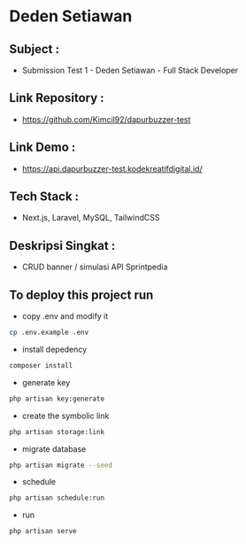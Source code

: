 # Deden Setiawan

## Subject :

-   Submission Test 1 - Deden Setiawan - Full Stack Developer

## Link Repository :

-   https://github.com/Kimcil92/dapurbuzzer-test

## Link Demo :

-   https://api.dapurbuzzer-test.kodekreatifdigital.id/

## Tech Stack : 

-   Next.js, Laravel, MySQL, TailwindCSS

## Deskripsi Singkat :

-    CRUD banner / simulasi API Sprintpedia

## To deploy this project run

-   copy .env and modify it

```bash
cp .env.example .env
```

-   install depedency

```bash
composer install
```

-   generate key

```bash
php artisan key:generate
```

-   create the symbolic link

```bash
php artisan storage:link
```

-   migrate database

```bash
php artisan migrate --seed
```

-   schedule

```bash
php artisan schedule:run
```

-   run

```bash
php artisan serve
```
